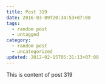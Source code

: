 ```yaml
---
title: Post 319
date: 2016-03-09T20:34:53+07:00
tags:
  - random post
  - untagged
category:
  - random post
  - uncategorized
updated: 2012-02-15T05:31:13+07:00
---
```

This is content of post 319
